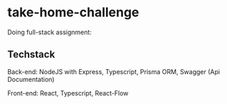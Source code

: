 # take-home-challenge
Doing full-stack assignment:

## Techstack

Back-end: NodeJS with Express, Typescript, Prisma ORM, Swagger (Api Documentation)

Front-end: React, Typescript, React-Flow 


